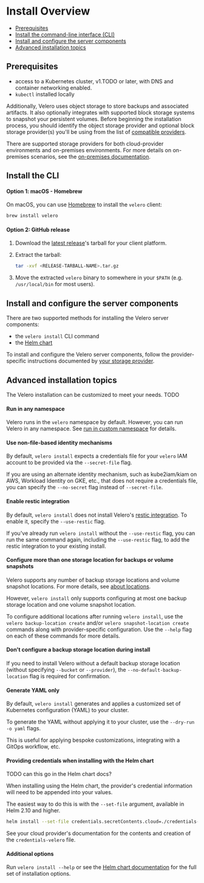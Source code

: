 # Install Overview

- [Prerequisites](#prerequisites)
- [Install the command-line interface (CLI)](#install-the-cli)
- [Install and configure the server components](#install-and-configure-the-server-components)
- [Advanced installation topics](#advanced-installation-topics)

## Prerequisites
- access to a Kubernetes cluster, v1.TODO or later, with DNS and container networking enabled.
- `kubectl` installed locally

Additionally, Velero uses object storage to store backups and associated artifacts. It also optionally integrates with supported block storage systems to snapshot your persistent volumes. Before beginning the installation process, you should identify the object storage provider and optional block storage provider(s) you'll be using from the list of [compatible providers][0]. 

There are supported storage providers for both cloud-provider environments and on-premises environments. For more details on on-premises scenarios, see the [on-premises documentation][4].

## Install the CLI

#### Option 1: macOS - Homebrew

On macOS, you can use [Homebrew](https://brew.sh) to install the `velero` client:

```bash
brew install velero
```

#### Option 2: GitHub release

1. Download the [latest release][1]'s tarball for your client platform.
1. Extract the tarball:
   
   ```bash
   tar -xvf <RELEASE-TARBALL-NAME>.tar.gz
   ```
1. Move the extracted `velero` binary to somewhere in your `$PATH` (e.g. `/usr/local/bin` for most users).

## Install and configure the server components

There are two supported methods for installing the Velero server components:

- the `velero install` CLI command
- the [Helm chart](https://github.com/helm/charts/tree/master/stable/velero)

To install and configure the Velero server components, follow the provider-specific instructions documented by [your storage provider][0].

## Advanced installation topics

The Velero installation can be customized to meet your needs. TODO

#### Run in any namespace

Velero runs in the `velero` namespace by default. However, you can run Velero in any namespace. See [run in custom namespace][2] for details.

#### Use non-file-based identity mechanisms

By default, `velero install` expects a credentials file for your `velero` IAM account to be provided via the `--secret-file` flag.

If you are using an alternate identity mechanism, such as kube2iam/kiam on AWS, Workload Identity on GKE, etc., that does not require a credentials file, you can specify the `--no-secret` flag instead of `--secret-file`.

#### Enable restic integration

By default, `velero install` does not install Velero's [restic integration][3]. To enable it, specify the `--use-restic` flag. 

If you've already run `velero install` without the `--use-restic` flag, you can run the same command again, including the `--use-restic` flag, to add the restic integration to your existing install. 

#### Configure more than one storage location for backups or volume snapshots

Velero supports any number of backup storage locations and volume snapshot locations. For more details, see [about locations](locations.md).

However, `velero install` only supports configuring at most one backup storage location and one volume snapshot location.

To configure additional locations after running `velero install`, use the `velero backup-location create` and/or `velero snapshot-location create` commands along with provider-specific configuration. Use the `--help` flag on each of these commands for more details.

#### Don't configure a backup storage location during install

If you need to install Velero without a default backup storage location (without specifying `--bucket` or `--provider`), the `--no-default-backup-location` flag is required for confirmation.

#### Generate YAML only

By default, `velero install` generates and applies a customized set of Kubernetes configuration (YAML) to your cluster.

To generate the YAML without applying it to your cluster, use the `--dry-run -o yaml` flags.

This is useful for applying bespoke customizations, integrating with a GitOps workflow, etc.

#### Providing credentials when installing with the Helm chart

TODO can this go in the Helm chart docs?

When installing using the Helm chart, the provider's credential information will need to be appended into your values.

The easiest way to do this is with the `--set-file` argument, available in Helm 2.10 and higher.

```bash
helm install --set-file credentials.secretContents.cloud=./credentials-velero stable/velero
```

See your cloud provider's documentation for the contents and creation of the `credentials-velero` file.

#### Additional options

Run `velero install --help` or see the [Helm chart documentation](https://github.com/helm/charts/tree/master/stable/velero) for the full set of installation options.


[0]: supported-providers.md
[1]: https://github.com/vmware-tanzu/velero/releases/latest
[2]: namespace.md
[3]: restic.md
[4]: on-premises.md
